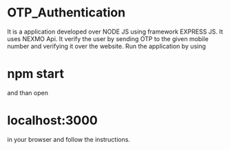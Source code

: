 # OTP_Authentication
It is a application developed over NODE JS using framework EXPRESS JS. It uses NEXMO Api.
It verify the user by sending OTP to the given mobile number and verifying it over the website.
Run the application by using 
# npm start
and than open 
# localhost:3000 
in your browser and follow the instructions.
